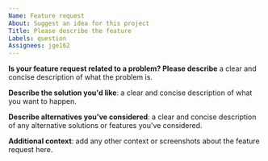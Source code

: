 ```yaml
---
Name: Feature request
About: Suggest an idea for this project
Title: Please describe the feature
Labels: question
Assignees: jge162
---
```


**Is your feature request related to a problem? Please describe** a clear and concise description of what the problem is. 

**Describe the solution you'd like**: a clear and concise description of what you want to happen.

**Describe alternatives you've considered**: a clear and concise description of any alternative solutions or features you've considered.

**Additional context**: add any other context or screenshots about the feature request here.
